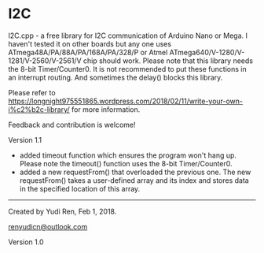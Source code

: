 # I2C
I2C.cpp - a free library for I2C communication of Arduino Nano or Mega. I haven't tested it on other boards but any one uses ATmega48A/PA/88A/PA/168A/PA/328/P or Atmel ATmega640/V-1280/V-1281/V-2560/V-2561/V chip should work. Please note that this library needs the 8-bit Timer/Counter0. It is not recommended to put these functions in an interrupt routing. And sometimes the delay() blocks this library.

Please refer to https://longnight975551865.wordpress.com/2018/02/11/write-your-own-i%c2%b2c-library/ for more information.

Feedback and contribution is welcome!

Version 1.1
* added timeout function which ensures the program won't hang up. Please note
  the timeout() function uses the 8-bit Timer/Counter0.
* added a new requestFrom() that overloaded the previous one. The new requestFrom() takes a user-defined array and its index and stores data in the specified location of this array.

-------------------------------------
Created by Yudi Ren, Feb 1, 2018.

renyudicn@outlook.com

Version 1.0
